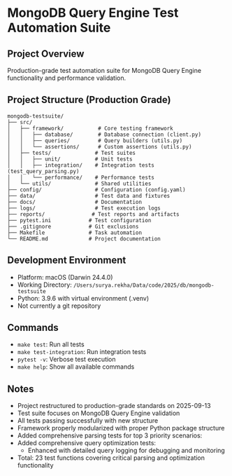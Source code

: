 # MongoDB Query Engine Test Automation Suite

## Project Overview
Production-grade test automation suite for MongoDB Query Engine functionality and performance validation.

## Project Structure (Production Grade)
```
mongodb-testsuite/
├── src/
│   ├── framework/           # Core testing framework
│   │   ├── database/        # Database connection (client.py)
│   │   ├── queries/         # Query builders (utils.py)
│   │   └── assertions/      # Custom assertions (utils.py)
│   ├── tests/              # Test suites
│   │   ├── unit/           # Unit tests
│   │   ├── integration/    # Integration tests (test_query_parsing.py)
│   │   └── performance/    # Performance tests
│   └── utils/              # Shared utilities
├── config/                 # Configuration (config.yaml)
├── data/                   # Test data and fixtures
├── docs/                   # Documentation
├── logs/                   # Test execution logs
├── reports/               # Test reports and artifacts
├── pytest.ini            # Test configuration
├── .gitignore            # Git exclusions
├── Makefile              # Task automation
└── README.md             # Project documentation
```

## Development Environment
- Platform: macOS (Darwin 24.4.0)
- Working Directory: `/Users/surya.rekha/Data/code/2025/db/mongodb-testsuite`
- Python: 3.9.6 with virtual environment (.venv)
- Not currently a git repository

## Commands
- `make test`: Run all tests
- `make test-integration`: Run integration tests
- `pytest -v`: Verbose test execution
- `make help`: Show all available commands

## Notes
- Project restructured to production-grade standards on 2025-09-13
- Test suite focuses on MongoDB Query Engine validation
- All tests passing successfully with new structure
- Framework properly modularized with proper Python package structure
- Added comprehensive parsing tests for top 3 priority scenarios:
- Added comprehensive query optimization tests:
  - Enhanced with detailed query logging for debugging and monitoring
- Total: 23 test functions covering critical parsing and optimization functionality